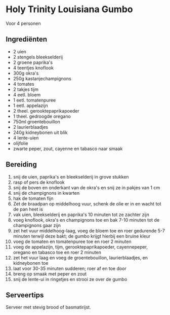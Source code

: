 # Holy Trinity Louisiana Gumbo

Voor 4 personen 

## Ingrediënten

- 2 uien
- 2 stengels bleekselderij
- 2 groene paprika's
- 4 teentjes knoflook
- 300g okra's
- 250g kastanjechampignons
- 4 tomates
- 2 takjes tijm
- 4 eetl. bloem
- 1 eetl. tomatenpuree
- 1 eetl. appelazijn
- 2 theel. gerooktepaprikapoeder
- 1 theel. gedroogde oregano
- 750ml groentebouillon
- 2 laurierblaadjes
- 240g kidneybonen uit blik
- 4 lente-uien
- olijfolie
- zwarte peper, zout, cayenne en tabasco naar smaak

## Bereiding

 1. snij de uien, paprika's en bleekselderij in grove stukken
 2. rasp of pers de knoflook
 3. snij de boven en onderkant van de okra's en snij ze in pakjes van 1 cm
 4. snij de champignons in kwarten
 5. hak de tomaten fijn
 6. Zet de braadpan op middelhoog vuur, schenk de olie er in en wacht tot de pan heet is
 7. vak uien, bleekselderij en paprika's 10 minuten tot ze zachter zijn
 8. voeg knoflook, okra's en champignons toe en bak 7-10 minuten tot de champignons gaar zijn
 9. zet het vuur middelhoog-laag, voeg de bloem toe en roer gedurende 5-7 minuten terwijl deze bakt; de gumbo krijgt hierbij een bruine kleur
 10. voeg de tomaten en tomatenpuree toe en roer 2 minuten
 11. voeg de appelazijn, tijm, gerooktepaprikapoeder, cayennepeper, oregano en tabasco toe en roer 2 minuten
 12. zet het vuur laag en voeg de groentebouillon, laurierblaadjes, en kidneybonen toe
 13. laat voor 30-35 minuten sudderen; roer af en toe door
 14. breng op smaak met peper en zout
 15. snij de lente-ui in ringetjes en strooi ze over de gumbo

## Serveertips

Serveer met stevig brood of basmatirijst.

